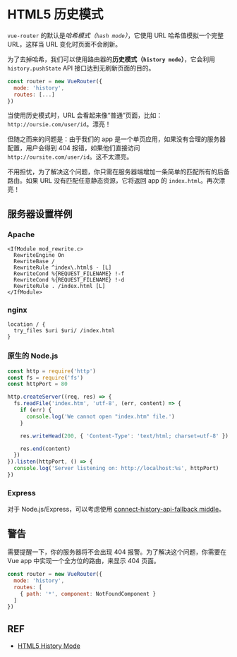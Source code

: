 # HTML5 历史模式

`vue-router` 的默认是*哈希模式（`hash mode`）*，它使用 URL 哈希值模拟一个完整 URL，这样当 URL 变化时页面不会刷新。

为了去掉哈希，我们可以使用路由器的**历史模式（`history mode`）**，它会利用 `history.pushState` API 接口达到无刷新页面的目的。

```js
const router = new VueRouter({
  mode: 'history', 
  routes: [...]
})
```

当使用历史模式时，URL 会看起来像“普通”页面，比如：`http://oursie.com/user/id`。漂亮！

但随之而来的问题是：由于我们的 app 是一个单页应用，如果没有合理的服务器配置，用户会得到 404 报错，如果他们直接访问 `http://oursite.com/user/id`。这不太漂亮。

不用担忧，为了解决这个问题，你只需在服务器端增加一条简单的匹配所有的后备路由。如果 URL 没有匹配任意静态资源，它将返回 app 的 `index.html`。再次漂亮！

## 服务器设置样例

### Apache

```
<IfModule mod_rewrite.c>
  RewriteEngine On
  RewriteBase /
  RewriteRule ^index\.html$ - [L]
  RewriteCond %{REQUEST_FILENAME} !-f
  RewriteCond %{REQUEST_FILENAME} !-d
  RewriteRule . /index.html [L]
</IfModule>
```

### nginx

```
location / {
  try_files $uri $uri/ /index.html
}
```

### 原生的 Node.js

```js
const http = require('http')
const fs = require('fs')
const httpPort = 80

http.createServer((req, res) => {
  fs.readFile('index.htm', 'utf-8', (err, content) => {
    if (err) {
      console.log('We cannot open "index.htm" file.')
    }

    res.writeHead(200, { 'Content-Type': 'text/html; charset=utf-8' })

    res.end(content)
  })
}).listen(httpPort, () => {
  console.log('Server listening on: http://localhost:%s', httpPort)
})
```

### Express

对于 Node.js/Express，可以考虑使用 [connect-history-api-fallback middle][express-middleware]。

## 警告

需要提醒一下，你的服务器将不会出现 404 报警。为了解决这个问题，你需要在 Vue app 中实现一个全方位的路由，来显示 404 页面。

```js
const router = new VueRouter({
  mode: 'history',
  routes: [
    { path: '*', component: NotFoundComponent }
  ]
})
```

## REF

- [HTML5 History Mode][history-mode]

[history-mode]: https://router.vuejs.org/en/essentials/history-mode.html
[express-middleware]: https://github.com/bripkens/connect-history-api-fallback